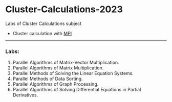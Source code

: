 # Cluster-Calculations-2023
 Labs of Cluster Calculations subject

* Cluster calculation with [MPI](https://learn.microsoft.com/en-gb/message-passing-interface/microsoft-mpi)

---
### Labs:

1. Parallel Algorithms of Matrix-Vector Multiplication.
2. Parallel Algorithms of Matrix Multiplication.
3. Parallel Methods of Solving the Linear Equation Systems.
4. Parallel Methods of Data Sorting.
5. Parallel Algorithms of Graph Processing.
6. Parallel Algorithms of Solving Differential Equations in Partial Derivatives.

